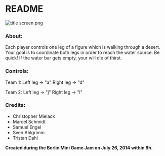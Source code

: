 # README #
![title screen.png](https://bitbucket.org/repo/oABo9G/images/1900189707-title%20screen.png)

### About: ###
Each player controls one leg of a figure which is walking through a desert.
Your goal is to coordinate both legs in order to reach the water source.
Be quick! If the water bar gets empty, your will die of thirst.

### Controls: ###
Team 1: 
Left leg -> "a"  Right leg -> "d"


Team 2:
Left leg -> "j"  Right leg -> "l"

### Credits: ###
* Christopher Mielack
* Marcel Schmidt
* Samuel Engel
* Sven Ahlgrimm
* Tristan Dahl


**Created during the Berlin Mini Game Jam on July 26, 2014 within 8h.**